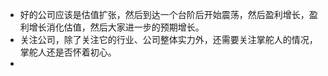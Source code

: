 - 好的公司应该是估值扩张，然后到达一个台阶后开始震荡，然后盈利增长，盈利增长消化估值，然后大家进一步的预期增长。
- 关注公司，除了关注它的行业、公司整体实力外，还需要关注掌舵人的情况，掌舵人还是否怀着初心。
-